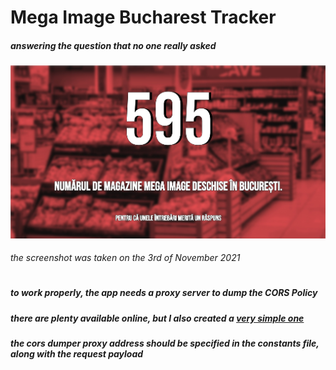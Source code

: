 # Mega Image Bucharest Tracker
##### answering the question that no one really asked

![Snippet](./snippet.jpg)
###### the screenshot was taken on the 3rd of November 2021

#
##### to work properly, the app needs a proxy server to dump the CORS Policy

##### there are plenty available online, but I also created a [very simple one](https://github.com/axbg/cors-dumper)

##### the cors dumper proxy address should be specified in the constants file, along with the request payload
